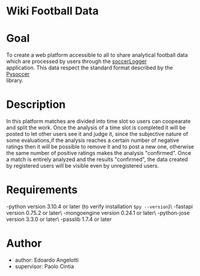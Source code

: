 # Wiki Football Data

# Goal

To create a web platform accessible to all to share analytical football data which are processed by users through the [soccerLogger](https://github.com/playerank/soccerLogger)<br/> application.
This data respect the standard format described by the [Pysoccer](https://github.com/playerank/pysoccer)<br/> library.

# Description

In this platform matches are divided into time slot so users can coopearate and split the work.
Once the analysis of a time slot is completed it will be posted to let other users see it and judge it, since the subjective nature of some evaluations,if the analysis reaches a certain number of negative ratings then it will be possible to remove it and to post a new one, otherwise the same number of positive ratings makes the analysis "confirmed".
Once a match is entirely analyzed and the results "confirmed", the data created by registered users will be visible even by unregistered users.

# Requirements

-python version 3.10.4 or later (to verify installation ```$py --version```)\\
-fastapi version 0.75.2 or later\\
-mongoengine version 0.24.1 or later\\
-python-jose version 3.3.0 or later\\
-passlib 1.7.4 or later

# Author

- author: Edoardo Angelotti
- supervisor: Paolo Cintia
